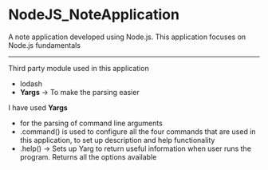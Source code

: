 # NodeJS_NoteApplication
A note application developed using Node.js. This application focuses on Node.js fundamentals
<hr>
Third party module used in this application
<ul>
  <li>lodash</li>
  <li><b>Yargs</b> -> To make the parsing easier</li>
</ul>

I have used <b>Yargs</b> 
<ul>
  <li>for the parsing of command line arguments</li>
  <li>.command() is used to configure all the four commands that are used in this application, to set up description and help functionality</li>
  <li>.help() -> Sets up Yarg to return useful information when user runs the program. Returns all the options available</li>
</ul>


